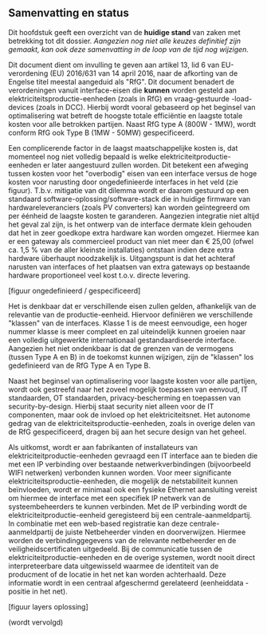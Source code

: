 ## Samenvatting en status

Dit hoofdstuk geeft een overzicht van de **huidige stand** van zaken met betrekking tot dit dossier. *Aangezien nog niet alle keuzes definitief zijn gemaakt, kan ook deze samenvatting in de loop van de tijd nog wijzigen.*

Dit document dient om invulling te geven aan artikel 13, lid 6 van EU-verordening (EU) 2016/631 van 14 april 2016, naar de afkorting van de Engelse titel meestal aangeduid als "RfG". Dit document benadert de verordeningen vanuit interface-eisen die **kunnen** worden gesteld aan elektriciteitsproductie-eenheden (zoals in RfG) en vraag-gestuurde -load- devices (zoals in DCC). Hierbij wordt vooral gebaseerd op het beginsel van optimalisering wat betreft de hoogste totale efficiëntie en laagste totale kosten voor alle betrokken partijen. Naast RfG type A (800W - 1MW), wordt conform RfG ook Type B (1MW - 50MW) gespecificeerd.

Een complicerende factor in de laagst maatschappelijke kosten is, dat momenteel nog niet volledig bepaald is welke elektriciteitproductie-eenheden er later aangestuurd zullen worden. Dit betekent een afweging tussen kosten voor het "overbodig" eisen van een interface versus de hoge kosten voor narusting door ongedefinieerde interfaces in het veld (zie figuur). T.b.v. mitigatie van dit dilemma wordt er daarom gestuurd op een standaard software-oplossing/software-stack die in huidige firmware van hardwareleveranciers (zoals PV converters) kan worden geïntegreerd om per éénheid de laagste kosten te garanderen. Aangezien integratie niet altijd het geval zal zijn, is het ontwerp van de interface dermate klein gehouden dat het in zeer goedkope extra hardware kan worden omgezet. Hiermee kan er een gateway als commercieel product van niet meer dan € 25,00 (ofwel ca. 1,5 % van de aller kleinste installaties) ontstaan indien deze extra hardware überhaupt noodzakelijk is. Uitgangspunt is dat het achteraf narusten van interfaces of het plaatsen van extra gateways op bestaande hardware proportioneel veel kost t.o.v. directe levering. 

[figuur ongedefinieerd / gespecificeerd] 

Het is denkbaar dat er verschillende eisen zullen gelden, afhankelijk van de relevantie van de productie-eenheid. Hiervoor definiëren we verschillende "klassen" van de interfaces. Klasse 1 is de meest eenvoudige, een hoger nummer klasse is meer compleet en zal uiteindelijk kunnen groeien naar een volledig uitgewerkte internationaal gestandaardiseerde interface. Aangezien het niet ondenkbaar is dat de grenzen van de vermogens (tussen Type A en B) in de toekomst kunnen wijzigen, zijn de "klassen" los gedefinieerd van de RfG Type A en Type B.

Naast het beginsel van optimalisering voor laagste kosten voor alle partijen, wordt ook gestreefd naar het zoveel mogelijk toepassen van eenvoud, IT standaarden, OT standaarden, privacy-bescherming en toepassen van security-by-design. Hierbij staat security niet alleen voor de IT componenten, maar ook de invloed op het elektriciteitsnet. Het autonome gedrag van de elektriciteitsproductie-eenheden, zoals in overige delen van de RfG gespecificeerd, dragen bij aan het secure design van het geheel. 

Als uitkomst, wordt er aan fabrikanten of installateurs van elektriciteitproductie-eenheden gevraagd een IT interface aan te bieden die met een IP verbinding over bestaande netwerkverbindingen (bijvoorbeeld WIFI netwerken) verbonden kunnen worden. Voor meer significante elektriciteitsproductie-eenheden, die mogelijk de netstabiliteit kunnen beïnvloeden, wordt er minimaal ook een fysieke Ethernet aansluiting vereist om hiermee de interface met een specifiek IP netwerk van de systeembeheerders te kunnen verbinden. Met de IP verbinding wordt de elektriciteitproductie-eenheid geregisteerd bij een centrale-aanmeldpartij. In combinatie met een web-based registratie kan deze centrale-aanmeldpartij de juiste Netbeheerder vinden en doorverwijzen. Hiermee worden de verbindinggegevens van de relevante netbeheerder en de veiligheidscertificaten uitgedeeld. Bij de communicatie tussen de elektriciteitproductie-eenheden en de overige systemen, wordt nooit direct interpreteerbare data uitgewisseld waarmee de identiteit van de producment of de locatie in het net kan worden achterhaald. Deze informatie wordt in een centraal afgeschermd gerelateerd (eenheiddata - positie in het net). 

[figuur layers oplossing]

(wordt vervolgd)
